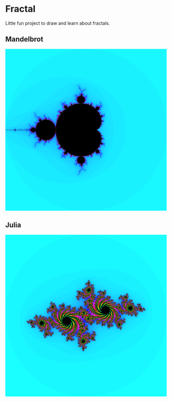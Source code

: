 # Fractal
Little fun project to draw and learn about fractals.

## Mandelbrot
![Mandelbrot Set](examples/Mandelbrot.png)

## Julia
![Julia Set](examples/Julia.png)